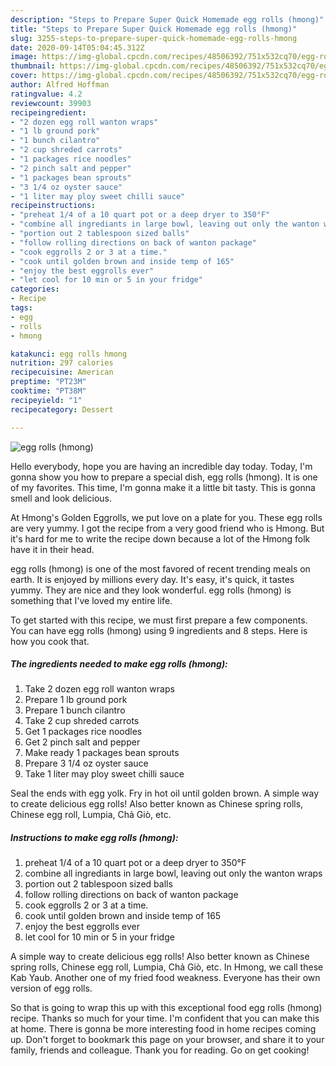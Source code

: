```yaml
---
description: "Steps to Prepare Super Quick Homemade egg rolls (hmong)"
title: "Steps to Prepare Super Quick Homemade egg rolls (hmong)"
slug: 3255-steps-to-prepare-super-quick-homemade-egg-rolls-hmong
date: 2020-09-14T05:04:45.312Z
image: https://img-global.cpcdn.com/recipes/48506392/751x532cq70/egg-rolls-hmong-recipe-main-photo.jpg
thumbnail: https://img-global.cpcdn.com/recipes/48506392/751x532cq70/egg-rolls-hmong-recipe-main-photo.jpg
cover: https://img-global.cpcdn.com/recipes/48506392/751x532cq70/egg-rolls-hmong-recipe-main-photo.jpg
author: Alfred Hoffman
ratingvalue: 4.2
reviewcount: 39903
recipeingredient:
- "2 dozen egg roll wanton wraps"
- "1 lb ground pork"
- "1 bunch cilantro"
- "2 cup shreded carrots"
- "1 packages rice noodles"
- "2 pinch salt and pepper"
- "1 packages bean sprouts"
- "3 1/4 oz oyster sauce"
- "1 liter may ploy sweet chilli sauce"
recipeinstructions:
- "preheat 1/4 of a 10 quart pot or a deep dryer to 350°F"
- "combine all ingrediants in large bowl, leaving out only the wanton wraps"
- "portion out 2 tablespoon sized balls"
- "follow rolling directions on back of wanton package"
- "cook eggrolls 2 or 3 at a time."
- "cook until golden brown and inside temp of 165"
- "enjoy the best eggrolls ever"
- "let cool for 10 min or 5 in your fridge"
categories:
- Recipe
tags:
- egg
- rolls
- hmong

katakunci: egg rolls hmong 
nutrition: 297 calories
recipecuisine: American
preptime: "PT23M"
cooktime: "PT38M"
recipeyield: "1"
recipecategory: Dessert

---
```



![egg rolls (hmong)](https://img-global.cpcdn.com/recipes/48506392/751x532cq70/egg-rolls-hmong-recipe-main-photo.jpg)

Hello everybody, hope you are having an incredible day today. Today, I'm gonna show you how to prepare a special dish, egg rolls (hmong). It is one of my favorites. This time, I'm gonna make it a little bit tasty. This is gonna smell and look delicious.

At Hmong&#39;s Golden Eggrolls, we put love on a plate for you. These egg rolls are very yummy. I got the recipe from a very good friend who is Hmong. But it&#39;s hard for me to write the recipe down because a lot of the Hmong folk have it in their head.

egg rolls (hmong) is one of the most favored of recent trending meals on earth. It is enjoyed by millions every day. It's easy, it's quick, it tastes yummy. They are nice and they look wonderful. egg rolls (hmong) is something that I've loved my entire life.


To get started with this recipe, we must first prepare a few components. You can have egg rolls (hmong) using 9 ingredients and 8 steps. Here is how you cook that.

<!--inarticleads1-->

##### The ingredients needed to make egg rolls (hmong):

1. Take 2 dozen egg roll wanton wraps
1. Prepare 1 lb ground pork
1. Prepare 1 bunch cilantro
1. Take 2 cup shreded carrots
1. Get 1 packages rice noodles
1. Get 2 pinch salt and pepper
1. Make ready 1 packages bean sprouts
1. Prepare 3 1/4 oz oyster sauce
1. Take 1 liter may ploy sweet chilli sauce


Seal the ends with egg yolk. Fry in hot oil until golden brown. A simple way to create delicious egg rolls! Also better known as Chinese spring rolls, Chinese egg roll, Lumpia, Chả Giò, etc. 

<!--inarticleads2-->

##### Instructions to make egg rolls (hmong):

1. preheat 1/4 of a 10 quart pot or a deep dryer to 350°F
1. combine all ingrediants in large bowl, leaving out only the wanton wraps
1. portion out 2 tablespoon sized balls
1. follow rolling directions on back of wanton package
1. cook eggrolls 2 or 3 at a time.
1. cook until golden brown and inside temp of 165
1. enjoy the best eggrolls ever
1. let cool for 10 min or 5 in your fridge


A simple way to create delicious egg rolls! Also better known as Chinese spring rolls, Chinese egg roll, Lumpia, Chả Giò, etc. In Hmong, we call these Kab Yaub. Another one of my fried food weakness. Everyone has their own version of egg rolls. 

So that is going to wrap this up with this exceptional food egg rolls (hmong) recipe. Thanks so much for your time. I'm confident that you can make this at home. There is gonna be more interesting food in home recipes coming up. Don't forget to bookmark this page on your browser, and share it to your family, friends and colleague. Thank you for reading. Go on get cooking!

